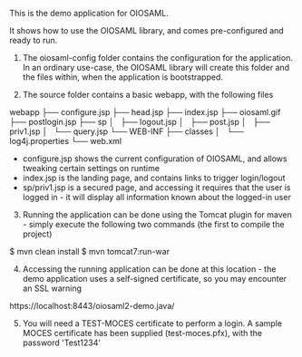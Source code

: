 This is the demo application for OIOSAML.

It shows how to use the OIOSAML library, and comes pre-configured and ready to run.

1. The oiosaml-config folder contains the configuration for the application. In an ordinary use-case, the OIOSAML library will create this folder and the files within, when the application is bootstrapped.

2. The source folder contains a basic webapp, with the following files

 webapp
  ├── configure.jsp
  ├── head.jsp
  ├── index.jsp
  ├── oiosaml.gif
  ├── postlogin.jsp
  ├── sp
  │   ├── logout.jsp
  │   ├── post.jsp
  │   ├── priv1.jsp
  │   └── query.jsp
  └── WEB-INF
      ├── classes
      │   └── log4j.properties
      └── web.xml


- configure.jsp shows the current configuration of OIOSAML, and allows tweaking certain settings on runtime
- index.jsp is the landing page, and contains links to trigger login/logout
- sp/priv1.jsp is a secured page, and accessing it requires that the user is logged in - it will display all information known about the logged-in user

3. Running the application can be done using the Tomcat plugin for maven - simply execute the following two commands (the first to compile the project)

$ mvn clean install
$ mvn tomcat7:run-war

4. Accessing the running application can be done at this location - the demo application uses a self-signed certificate, so you may encounter an SSL warning

https://localhost:8443/oiosaml2-demo.java/

5. You will need a TEST-MOCES certificate to perform a login. A sample MOCES certificate has been supplied (test-moces.pfx), with the password 'Test1234'
